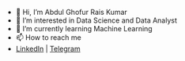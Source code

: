 - 👋 Hi, I’m Abdul Ghofur Rais Kumar
- 👀 I’m interested in Data Science and Data Analyst
- 🌱 I’m currently learning Machine Learning
- 📫 How to reach me 
- [LinkedIn](https://www.linkedin.com/in/abdul-ghofur-rais-kumar/) | [Telegram](https://t.me/AG_rais)

<!---
RaisGG/RaisGG is a ✨ special ✨ repository because its `README.md` (this file) appears on your GitHub profile.
You can click the Preview link to take a look at your changes.
--->

